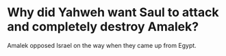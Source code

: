 # Why did Yahweh want Saul to attack and completely destroy Amalek?

Amalek opposed Israel on the way when they came up from Egypt.
